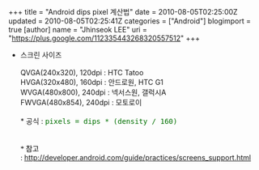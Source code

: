 +++
title = "Android dips pixel 계산법"
date = 2010-08-05T02:25:00Z
updated = 2010-08-05T02:25:41Z
categories = ["Android"]
blogimport = true 
[author]
	name = "Jhinseok LEE"
	uri = "https://plus.google.com/112335443268320557512"
+++

* 스크린 사이즈<br /><br />QVGA(240x320), 120dpi : HTC Tatoo<br />HVGA(320x480), 160dpi : 안드로원, HTC G1<br />WVGA(480x800), 240dpi : 넥서스원, 갤럭시A<br />FWVGA(480x854), 240dpi : 모토로이<br /><br />* 공식 :&nbsp;<span class="Apple-style-span" style="color: #007000; font-family: monospace;">pixels = dips * (density / 160)</span><br /><span class="Apple-style-span" style="color: #007000; font-family: monospace;"><br /></span><br /><span class="Apple-style-span" style="color: #007000; font-family: monospace;"><span class="Apple-style-span" style="color: black; font-family: Gulim;">* 참고 :&nbsp;</span></span><a href="http://developer.android.com/guide/practices/screens_support.html">http://developer.android.com/guide/practices/screens_support.html</a>
